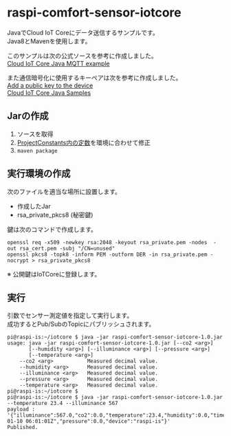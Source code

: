 # raspi-comfort-sensor-iotcore

JavaでCloud IoT Coreにデータ送信するサンプルです。  
Java8とMavenを使用します。

このサンプルは次の公式ソースを参考に作成しました。   
[Cloud IoT Core Java MQTT example](https://github.com/GoogleCloudPlatform/java-docs-samples/tree/master/iot/api-client/manager#cloud-iot-core-java-mqtt-example)

また通信暗号化に使用するキーペアは次を参考に作成しました。  
[Add a public key to the device](https://cloud.google.com/iot/docs/quickstart#add_a_public_key_to_the_device)  
[Cloud IoT Core Java Samples](https://github.com/GoogleCloudPlatform/java-docs-samples/blob/master/iot/api-client/README.md#quickstart)  

## Jarの作成

1. ソースを取得  
1. [ProjectConstants内の定数](https://github.com/tnagao3000/raspi-comfort-sensor-iotcore/blob/master/src/main/java/example/iotcore/ProjectConstants.java)を環境に合わせて修正  
1. `maven package`


## 実行環境の作成

次のファイルを適当な場所に設置します。  

- 作成したJar  
- rsa_private_pkcs8 (秘密鍵)  

鍵は次のコマンドで作成します。
```
openssl req -x509 -newkey rsa:2048 -keyout rsa_private.pem -nodes  -out rsa_cert.pem -subj "/CN=unused"
openssl pkcs8 -topk8 -inform PEM -outform DER -in rsa_private.pem -nocrypt > rsa_private_pkcs8
```
※ 公開鍵はIoTCoreに登録します。  

## 実行

引数でセンサー測定値を指定して実行します。  
成功するとPub/SubのTopicにパブリッシュされます。

```
pi@raspi-is:~/iotcore $ java -jar raspi-comfort-sensor-iotcore-1.0.jar
usage: java -jar raspi-comfort-sensor-iotcore-1.0.jar [--co2 <arg>]
       [--humidity <arg>] [--illuminance <arg>] [--pressure <arg>]
       [--temperature <arg>]
    --co2 <arg>           Measured decimal value.
    --humidity <arg>      Measured decimal value.
    --illuminance <arg>   Measured decimal value.
    --pressure <arg>      Measured decimal value.
    --temperature <arg>   Measured decimal value.
pi@raspi-is:~/iotcore $ 
pi@raspi-is:~/iotcore $ java -jar raspi-comfort-sensor-iotcore-1.0.jar --temperature 23.4 --illuminance 567
payload : '{"illuminance":567.0,"co2":0.0,"temperature":23.4,"humidity":0.0,"time":"2018-01-10 06:01:01Z","pressure":0.0,"device":"raspi-is"}'
Published.
```
